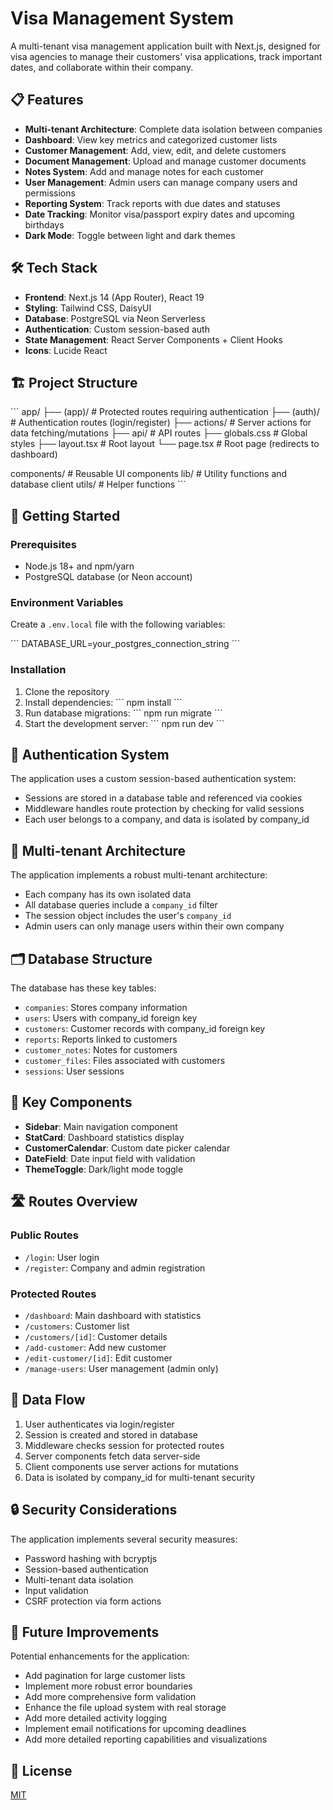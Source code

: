 # Visa Management System

A multi-tenant visa management application built with Next.js, designed for visa agencies to manage their customers' visa applications, track important dates, and collaborate within their company.

## 📋 Features

- **Multi-tenant Architecture**: Complete data isolation between companies
- **Dashboard**: View key metrics and categorized customer lists
- **Customer Management**: Add, view, edit, and delete customers
- **Document Management**: Upload and manage customer documents
- **Notes System**: Add and manage notes for each customer
- **User Management**: Admin users can manage company users and permissions
- **Reporting System**: Track reports with due dates and statuses
- **Date Tracking**: Monitor visa/passport expiry dates and upcoming birthdays
- **Dark Mode**: Toggle between light and dark themes

## 🛠️ Tech Stack

- **Frontend**: Next.js 14 (App Router), React 19
- **Styling**: Tailwind CSS, DaisyUI
- **Database**: PostgreSQL via Neon Serverless
- **Authentication**: Custom session-based auth
- **State Management**: React Server Components + Client Hooks
- **Icons**: Lucide React

## 🏗️ Project Structure

\`\`\`
app/
├── (app)/           # Protected routes requiring authentication
├── (auth)/          # Authentication routes (login/register)
├── actions/         # Server actions for data fetching/mutations
├── api/             # API routes
├── globals.css      # Global styles
├── layout.tsx       # Root layout
└── page.tsx         # Root page (redirects to dashboard)

components/          # Reusable UI components
lib/                 # Utility functions and database client
utils/               # Helper functions
\`\`\`

## 🚀 Getting Started

### Prerequisites

- Node.js 18+ and npm/yarn
- PostgreSQL database (or Neon account)

### Environment Variables

Create a `.env.local` file with the following variables:

\`\`\`
DATABASE_URL=your_postgres_connection_string
\`\`\`

### Installation

1. Clone the repository
2. Install dependencies:
   \`\`\`
   npm install
   \`\`\`
3. Run database migrations:
   \`\`\`
   npm run migrate
   \`\`\`
4. Start the development server:
   \`\`\`
   npm run dev
   \`\`\`

## 🔐 Authentication System

The application uses a custom session-based authentication system:

- Sessions are stored in a database table and referenced via cookies
- Middleware handles route protection by checking for valid sessions
- Each user belongs to a company, and data is isolated by company_id

## 🏢 Multi-tenant Architecture

The application implements a robust multi-tenant architecture:

- Each company has its own isolated data
- All database queries include a `company_id` filter
- The session object includes the user's `company_id`
- Admin users can only manage users within their own company

## 🗂️ Database Structure

The database has these key tables:

- `companies`: Stores company information
- `users`: Users with company_id foreign key
- `customers`: Customer records with company_id foreign key
- `reports`: Reports linked to customers
- `customer_notes`: Notes for customers
- `customer_files`: Files associated with customers
- `sessions`: User sessions

## 🧩 Key Components

- **Sidebar**: Main navigation component
- **StatCard**: Dashboard statistics display
- **CustomerCalendar**: Custom date picker calendar
- **DateField**: Date input field with validation
- **ThemeToggle**: Dark/light mode toggle

## 🛣️ Routes Overview

### Public Routes
- `/login`: User login
- `/register`: Company and admin registration

### Protected Routes
- `/dashboard`: Main dashboard with statistics
- `/customers`: Customer list
- `/customers/[id]`: Customer details
- `/add-customer`: Add new customer
- `/edit-customer/[id]`: Edit customer
- `/manage-users`: User management (admin only)

## 🔄 Data Flow

1. User authenticates via login/register
2. Session is created and stored in database
3. Middleware checks session for protected routes
4. Server components fetch data server-side
5. Client components use server actions for mutations
6. Data is isolated by company_id for multi-tenant security

## 🔒 Security Considerations

The application implements several security measures:
- Password hashing with bcryptjs
- Session-based authentication
- Multi-tenant data isolation
- Input validation
- CSRF protection via form actions

## 🚧 Future Improvements

Potential enhancements for the application:
- Add pagination for large customer lists
- Implement more robust error boundaries
- Add more comprehensive form validation
- Enhance the file upload system with real storage
- Add more detailed activity logging
- Implement email notifications for upcoming deadlines
- Add more detailed reporting capabilities and visualizations

## 📝 License

[MIT](LICENSE)
